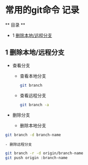 # 常用的git命令 记录

** 目录 **
* 1 [删除本地/远程分支](oftenuse.md#1_删除本地/远程分支)


## 1 删除本地/远程分支

- 查看分支
	- 查看本地分支 
		```bash
		git branch
		```
	- 查看远程分支
		```bash
		git branch -a
		```

- 删除分支
	- 删除本地分支

```bash
git branch -d branch-name
```
	- 删除远程分支

```bash
git branch -r -d origin/branch-name
git push origin :branch-name
```


